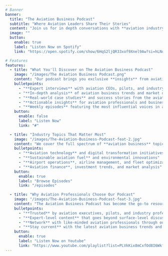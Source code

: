 ```yaml
---
# Banner
banner:
  title: "The Aviation Business Podcast"
  subtitle: "Where Aviation Leaders Share Their Stories"
  content: "Join us for in depth conversations with **aviation industry leaders**, **entrepreneurs**, and **innovators**. Discover the strategies, challenges, and **opportunities** that drive success in the aviation **business** world."
  image: ""
  button:
    enable: true
    label: "Listen Now on Spotify"
    link: "https://open.spotify.com/show/6HqS2ljQR33xof9Xnel9Aw?si=hLNuiWmsSQqKyWrV0Iyj6g"

# Features
features:
  - title: "What You'll Discover on The Aviation Business Podcast"
    image: "/images/The Aviation Business Podcast.png"
    content: "Our podcast brings you exclusive **insights** from aviation industry leaders, covering everything from **airline operations** to **aerospace innovation**. Here's what makes our show **essential** listening:"
    bulletpoints:
      - "**Expert interviews** with aviation CEOs, pilots, and industry innovators"
      - "**In-depth analysis** of aviation business trends and market dynamics"
      - "**Real-world case studies** and success stories from the aviation industry"
      - "**Actionable insights** for aviation professionals and business leaders"
      - "**Weekly episodes** featuring the most influential voices in aviation"
    button:
      enable: false
      label: "Listen Now"
      link: "#"

  - title: "Industry Topics That Matter Most"
    image: "/images/The-Aviation-Business-Podcast-feat-2.jpg"
    content: "We cover the full spectrum of **aviation business** topics that are shaping the industry today. From **emerging technologies** to **regulatory changes**, our episodes keep you informed and **ahead of the curve**:"
    bulletpoints:
      - "**Aviation technology** and digital transformation initiatives"
      - "**Sustainable aviation fuel** and environmental innovations"
      - "**Airport operations**, airline management, and fleet optimization"
      - "**Aviation finance**, investment trends, and market analysis"
    button:
      enable: true
      label: "Browse Episodes"
      link: "/episodes"

  - title: "Why Aviation Professionals Choose Our Podcast"
    image: "/images/The-Aviation-Business-Podcast-feat-3.jpg"
    content: "The Aviation Business Podcast has become the go-to resource for **aviation professionals** seeking actionable **insights** and **industry connections**."
    bulletpoints:
      - "**Trusted** by aviation executives, pilots, and industry professionals worldwide"
      - "**Expert-level content** that goes beyond surface-level discussions"
      - "**Network** with like-minded aviation professionals through our community"
      - "**Stay current** with the latest aviation business trends and opportunities"
    button:
      enable: true
      label: "Listen Now on Youtube"
      link: "https://www.youtube.com/playlist?list=PLVkKix8mCxfOd8I6Wkff9DZz3WEIJKMPW"
---
```

